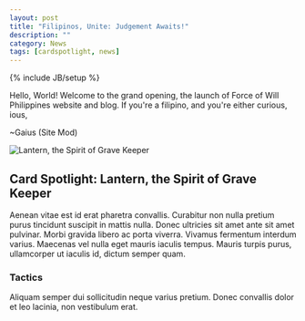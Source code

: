 ```yaml
---
layout: post
title: "Filipinos, Unite: Judgement Awaits!"
description: ""
category: News
tags: [cardspotlight, news]
---
```

{% include JB/setup %}

Hello, World! Welcome to the grand opening, the launch of Force of Will Philippines website and blog. If you're a filipino, and you're either curious, ious, 

~Gaius (Site Mod)

<div class="pull-right">
    <img src="{{BASE_PATH}}/assets/images/EN2/119.jpg" alt="Lantern, the Spirit of Grave Keeper" class="img-responsive img-rounded" />
</div>

## Card Spotlight: Lantern, the Spirit of Grave Keeper

Aenean vitae est id erat pharetra convallis. Curabitur non nulla pretium purus tincidunt suscipit in mattis nulla. Donec ultricies sit amet ante sit amet pulvinar. Morbi gravida libero ac porta viverra. Vivamus fermentum interdum varius. Maecenas vel nulla eget mauris iaculis tempus. Mauris turpis purus, ullamcorper ut iaculis id, dictum semper quam.

### Tactics

Aliquam semper dui sollicitudin neque varius pretium. Donec convallis dolor et leo lacinia, non vestibulum erat.
